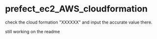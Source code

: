 # prefect_ec2_AWS_cloudformation

check the cloud formation "XXXXXX" and input the accurate value there.

still working on the readme

